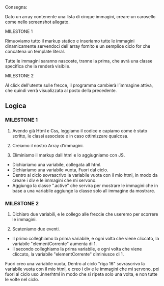 Consegna:

Dato un array contenente una lista di cinque immagini, creare un carosello come nello screenshot allegato.

MILESTONE 1

Rimuoviamo tutto il markup statico e inseriamo tutte le immagini dinamicamente servendoci dell'array fornito e un semplice ciclo for che concatena un template literal.

Tutte le immagini saranno nascoste, tranne la prima, che avrà una classe specifica che la renderà visibile.

MILESTONE 2

Al click dell'utente sulle frecce, il programma cambierà l’immagine attiva, che quindi verrà visualizzata al posto della precedente.


## Logica

### MILESTONE 1


1. Avendo già Html e Css, leggiamo il codice e capiamo come è stato scritto, le classi associate e in caso ottimizzare qualcosa.

2. Creiamo il nostro Array d'immagini.

2. Eliminiamo il markup dall html e lo aggiugniamo con JS. 
 - Dichiariamo una variabile, collegata all html. 
 - Dichiariamo una variabile vuota, Fuori dal ciclo. 
 -  Dentro al ciclo sovrascrivo la variabile vuota con il mio html, in modo da 
    creare i div e le immagini che mi servono.
 - Aggiungo la classe ".active" che servira per mostrare le immagini che in base a una variabile aggiunge la classe solo all immagine da mostrare. 

### MILESTONE 2

1. Dichiaro due variabili, e le collego alle freccie che useremo per scorrere le immagini.

2. Scateniamo due eventi.
 - Il primo colleghiamo la prima variabile, e ogni volta che viene cliccato, la variabile "elementCorrente" aumenta di 1.
 - Il secondo colleghiamo la prima variabile, e ogni volta che viene cliccato, la variabile "elementCorrente" diminiusce di 1.
 

Fuori creo una variabile vuota, Dentro al ciclo "riga 16" sovrascrivo la variabile vuota con il mio html, e creo i div e le immagini che mi servono.
poi fuori al ciclo uso .innerhtml in modo che si ripeta solo una volta, e non tutte le volte nel ciclo.